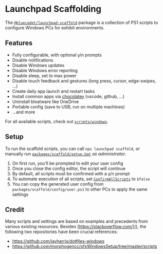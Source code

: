 # Launchpad Scaffolding

The [`@bluecadet/launchpad-scaffold`](https://www.npmjs.com/package/@bluecadet/launchpad-scaffold) package is a collection of PS1 scripts to configure Windows PCs for exhibit environments.

## Features

- Fully configurable, with optional y/n prompts
- Disable notifications
- Disable Windows updates
- Disable Windows error reporting
- Disable sleep, set to max power
- Disable touch feedback and gestures (long press, cursor, edge-swipes, ...)
- Create daily app launch and restart tasks
- Install common apps via [chocolatey](https://chocolatey.org/) (vscode, github, ...)
- Uninstall bloatware like OneDrive
- Portable config (save to USB, run on multiple machines)
- ...and more

For all available scripts, check out [`scripts/windows`](./scripts/windows/).

## Setup

To run the scaffold scripts, you can call `npx launchpad scaffold`, or manually run [`packages/scaffold/setup.bat`](./setup.bat) _as administrator_.

1. On first run, you'll be prompted to edit your user config
1. Once you close the config editor, the script will continue
1. By default, all scripts must be confirmed with a y/n prompt
1. To automate execution of all scripts, set [`ConfirmAllScripts`](https://github.com/bluecadet/launchpad/blob/develop/packages/scaffold/config/defaults.ps1#L9) to `$false`
1. You can copy the generated user config from `packages/scaffold/config/user.ps1` to other PCs to apply the same settings

## Credit

Many scripts and settings are based on examples and precedents from various existing resources. Besides [https://stackoverflow.com/](), the following two repositories have been crucial references:
- https://github.com/jayharris/dotfiles-windows
- https://github.com/morphogencc/ofxWindowsSetup/tree/master/scripts
